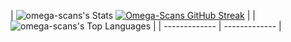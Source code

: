 | ![omega-scans's Stats](https://github-readme-stats.vercel.app/api?username=omega-scans&theme=gotham&show_icons=true&hide_border=false&count_private=true)
[![Omega-Scans GitHub Streak](https://github-readme-streak-stats.herokuapp.com?user=omega-scans&mode=weekly&border=EBEBEB&stroke=424447&ring=29A083&fire=29A083&currStreakNum=5595A2&sideNums=29A083&currStreakLabel=5595A2&background=0C1014&sideLabels=29A083&dates=5595A2&excludeDaysLabel=5595A2)](https://git.io/streak-stats) |
| ![omega-scans's Top Languages](https://github-readme-stats.vercel.app/api/top-langs/?username=omega-scans&theme=gotham&show_icons=true&hide_border=false&layout=compact) |
| ------------- | ------------- |
